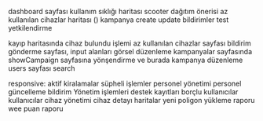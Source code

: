 dashboard sayfası
kullanım sıklığı haritası
scooter dağıtım önerisi
az kullanılan cihazlar haritası ()
kampanya create update
bildirimler test
yetkilendirme

kayıp haritasında cihaz bulundu işlemi
az kullanılan cihazlar sayfası
bildirim gönderme sayfası, input alanları görsel düzenleme
kampanyalar sayfasında showCampaign sayfasına yönşendirme ve burada kampanya düzenleme
users sayfası search

responsive:
aktif kiralamalar
süpheli işlemler
personel yönetimi 
personel güncelleme
bildirim 
Yönetim işlemleri
destek kayıtları
borçlu kullanıcılar
kullanıcılar
cihaz yönetimi
cihaz detayı 
haritalar
yeni poligon
yükleme raporu
wee puan raporu
